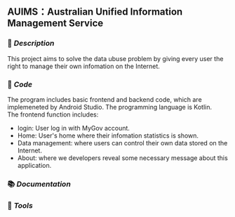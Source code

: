 ## AUIMS：Australian Unified Information Management Service

### :memo: *Description*
This project aims to solve the data ubuse problem by giving every user the right to manage their own infomation on the Internet.

### :hammer: *Code*  
The program includes basic frontend and backend code, which are implemeneted by Android Studio. The programming language is Kotlin.  
The frontend function includes:  
- login: User log in with MyGov account.  
- Home: User's home where their infomation statistics is shown.  
- Data management: where users can control their own data stored on the Internet.  
- About: where we developers reveal some necessary message about this application.  

### :books: *Documentation*



### :wrench: *Tools*
